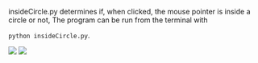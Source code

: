 insideCircle.py determines if, when clicked, the mouse pointer is inside a circle or not,
 The program can be run from the terminal with 

```python insideCircle.py```. 

![](../images/insideCircleDemo1.png)
![](../images/insideCircleDemo2.png)